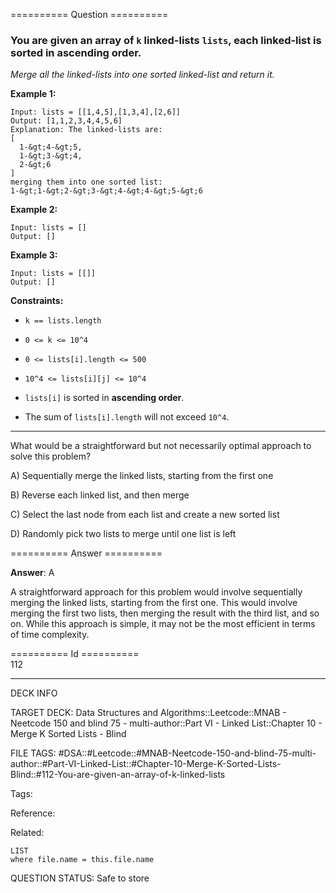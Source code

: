 ========== Question ==========  

### You are given an array of `k` linked-lists `lists`, each linked-list is sorted in ascending order.

_Merge all the linked-lists into one sorted linked-list and return it._

**Example 1:**

```
Input: lists = [[1,4,5],[1,3,4],[2,6]]
Output: [1,1,2,3,4,4,5,6]
Explanation: The linked-lists are:
[
  1-&gt;4-&gt;5,
  1-&gt;3-&gt;4,
  2-&gt;6
]
merging them into one sorted list:
1-&gt;1-&gt;2-&gt;3-&gt;4-&gt;4-&gt;5-&gt;6
```

**Example 2:**

```
Input: lists = []
Output: []
```

**Example 3:**

```
Input: lists = [[]]
Output: []
```

**Constraints:**

-   `k == lists.length`

-   `0 <= k <= 10^4`

-   `0 <= lists[i].length <= 500`

-   `10^4 <= lists[i][j] <= 10^4`

-   `lists[i]` is sorted in **ascending order**.

-   The sum of `lists[i].length` will not exceed `10^4`.

---

What would be a straightforward but not necessarily optimal approach to solve this problem?

A) Sequentially merge the linked lists, starting from the first one

B) Reverse each linked list, and then merge

C) Select the last node from each list and create a new sorted list

D) Randomly pick two lists to merge until one list is left  

========== Answer ==========  

**Answer**: A

A straightforward approach for this problem would involve sequentially merging the linked lists, starting from the first one. This would involve merging the first two lists, then merging the result with the third list, and so on. While this approach is simple, it may not be the most efficient in terms of time complexity.

========== Id ==========  
112

---

DECK INFO

TARGET DECK: Data Structures and Algorithms::Leetcode::MNAB - Neetcode 150 and blind 75 - multi-author::Part VI - Linked List::Chapter 10 - Merge K Sorted Lists - Blind

FILE TAGS: #DSA::#Leetcode::#MNAB-Neetcode-150-and-blind-75-multi-author::#Part-VI-Linked-List::#Chapter-10-Merge-K-Sorted-Lists-Blind::#112-You-are-given-an-array-of-k-linked-lists

Tags:

Reference:

Related:

```dataview
LIST
where file.name = this.file.name
```
QUESTION STATUS: Safe to store
